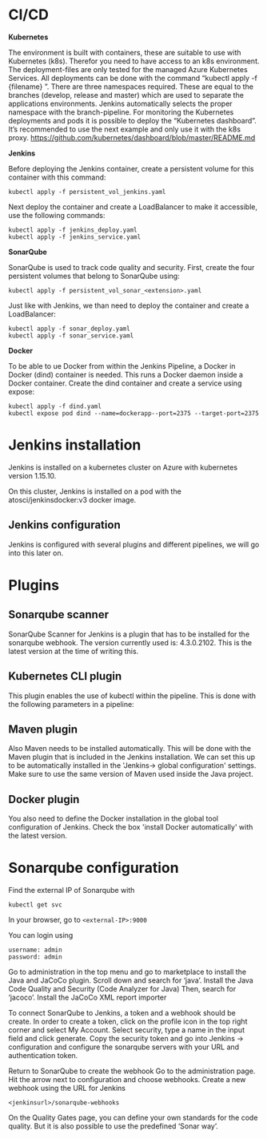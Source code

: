 # CI/CD

<b>Kubernetes</b>

The environment is built with containers, these are suitable to use with Kubernetes (k8s). Therefor you need to have access to an k8s environment. The deployment-files are only tested for the managed Azure Kubernetes Services.  All deployments can be done with the command “kubectl apply -f {filename} ”.
There are three namespaces required. These are equal to the branches (develop, release and master) which are used to separate the applications environments. Jenkins automatically selects the proper namespace with the branch-pipeline. 
For monitoring the Kubernetes deployments and pods it is possible to deploy the “Kubernetes dashboard”. It’s recommended to use the next example and only use it with the k8s proxy. https://github.com/kubernetes/dashboard/blob/master/README.md

<b>Jenkins</b>

Before deploying the Jenkins container, create a persistent volume for this container with this command:
```
kubectl apply -f persistent_vol_jenkins.yaml
```
Next deploy the container and create a LoadBalancer to make it accessible, use the following commands:
```
kubectl apply -f jenkins_deploy.yaml
kubectl apply -f jenkins_service.yaml
```

<b>SonarQube</b>

SonarQube is used to track code quality and security. First, create the four persistent volumes that belong to SonarQube using:
```
kubectl apply -f persistent_vol_sonar_<extension>.yaml
```
Just like with Jenkins, we than need to deploy the container and create a LoadBalancer:
```
kubectl apply -f sonar_deploy.yaml
kubectl apply -f sonar_service.yaml
```

<b>Docker</b>

To be able to ue Docker from within the Jenkins Pipeline, a Docker in Docker (dind) container is needed. This runs a Docker daemon inside a Docker container. Create the dind container and create a service using expose:
```
kubectl apply -f dind.yaml
kubectl expose pod dind --name=dockerapp--port=2375 --target-port=2375
```





# Jenkins installation


Jenkins is installed on a kubernetes cluster on Azure with kubernetes version 1.15.10.

On this cluster, Jenkins is installed on a pod with the atosci/jenkinsdocker:v3 docker image.


## Jenkins configuration

Jenkins is configured with several plugins and different pipelines, we will go into this later on.



# Plugins

## Sonarqube scanner
SonarQube Scanner for Jenkins is a plugin that has to be installed for the sonarqube webhook.
The version currently used is: 4.3.0.2102. This is the latest version at the time of writing this.

## Kubernetes CLI plugin
This plugin enables the use of kubectl within the pipeline. This is done with the following parameters in a pipeline:


## Maven plugin
Also Maven needs to be installed automatically. This will be done with the Maven plugin that is included in the Jenkins installation. We can set this up to be automatically installed in the 'Jenkins-> global configuration' settings. Make sure to use the same version of Maven used inside the Java project.

## Docker plugin
You also need to define the Docker installation in the global tool configuration of Jenkins.
Check the box 'install Docker automatically' with the latest version.


# Sonarqube configuration
Find the external IP of Sonarqube with
```
kubectl get svc
```

In your browser, go to `<external-IP>:9000`

You can login using
```
username: admin
password: admin
```

Go to administration in the top menu and go to marketplace to install the Java and JaCoCo plugin.
Scroll down and search for ‘java’. Install the Java Code Quality and Security (Code Analyzer for Java) 
Then, search for ‘jacoco’. Install the JaCoCo XML report importer

To connect SonarQube to Jenkins, a token and a webhook should be create.
In order to create a token, click on the profile icon in the top right corner and select My Account. Select security, type a name in the input field and click generate. 
Copy the security token and go into Jenkins -> configuration and configure the sonarqube servers with your URL and authentication token.

Return to SonarQube to create the webhook
Go to the administration page. Hit the arrow next to configuration and choose webhooks.
Create a new webhook using the URL for Jenkins
```
<jenkinsurl>/sonarqube-webhooks
```

On the Quality Gates page, you can define your own standards for the code quality. But it is also possible to use the predefined ‘Sonar way’. 



